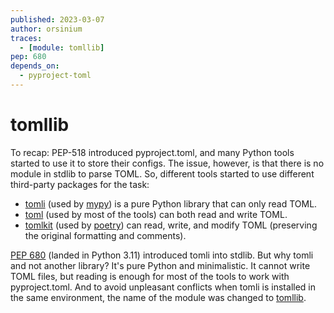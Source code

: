 ```yaml
---
published: 2023-03-07
author: orsinium
traces:
  - [module: tomllib]
pep: 680
depends_on:
  - pyproject-toml
---
```


# tomllib

To recap: PEP-518 introduced pyproject.toml, and many Python tools started to use it to store their configs. The issue, however, is that there is no module in stdlib to parse TOML. So, different tools started to use different third-party packages for the task:

+ [tomli](https://github.com/hukkin/tomli) (used by [mypy](https://mypy.readthedocs.io/)) is a pure Python library that can only read TOML.
+ [toml](https://github.com/uiri/toml) (used by most of the tools) can both read and write TOML.
+ [tomlkit](https://github.com/sdispater/tomlkit) (used by [poetry](https://python-poetry.org/)) can read, write, and modify TOML (preserving the original formatting and comments).

[PEP 680](https://peps.python.org/pep-0680/) (landed in Python 3.11) introduced tomli into stdlib. But why tomli and not another library? It's pure Python and minimalistic. It cannot write TOML files, but reading is enough for most of the tools to work with pyproject.toml. And to avoid unpleasant conflicts when tomli is installed in the same environment, the name of the module was changed to [tomllib](https://docs.python.org/3/library/tomllib.html).
